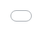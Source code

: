 ```yaml
---
layout: post
date:   2025-03-25
image: "/conflict_urbanism_sp2025/images/Baker_Lin_Lopez/lopez_Post_Cover_Image_nuclear.png"
title:  "Nuclear Ecology: Data Voids of Turkey Point Nuclear Generating Station"
author: "Holly Baker, Minhan Lin, Trella Isabel Lopez"
---
```


The project explores the impact of Turkey Point Nuclear Generating Station on ecosystems – both natural and political – in Southern Florida. Tracing how nuclear infrastructure creates an artificial landscape, our project reveals a key tension: while Turkey Point’s cooling canals have been long under scrutiny by environmental groups due to their proven leaking of salt water into local aquifers, this warm brackish water has surprisingly created an ideal habitat for American crocodiles. Set against a backdrop of concerns for the risk associated with nuclear generation, our research aims to bring to light the various data voids – or missing information – connected to Turkey Point. Amidst a contentious political landscape with scandals connected to Florida Power & Light, the owner of the plant, the project focuses on mapping available information and the array of actors, from Senators to crocodiles, to point to gaps in Turkey Point’s narrative. The research aims to expose a series of complex relationships between ecology and political motivations and, ultimately, contribute a nuanced perspective to discourse on impact of nuclear infrastructure. 


<div style="display: flex; gap: 20px; flex-wrap: wrap;">

  <div style="flex: 1; min-width: 430px;">
   <img src="/conflict_urbanism_sp2025/images/Baker_Lin_Lopez/1024px-Turkey_Point_FL1.jpg" alt="Turkey Point" style="width:100%">
  </div>

  <div style="flex: 1; min-width: 170px;">
    <img src="/conflict_urbanism_sp2025/images/Baker_Lin_Lopez/Zoom TP.gif" alt="Google Earth TP" style="width:100%;">
  </div>

</div>


#### Context  

Turkey Point Nuclear Generating Station was completed in 1972 to meet the energy demands of South Florida’s booming population, under the administration of Lyndon B. Johnson. Located twenty five miles south of Miami, the plant sits in a sensitive ecosystem between the Everglades National Park and Biscayne Bay. It sits directly on top of the Biscayne Aquifer, the primary public water supply for Miami-Dade and Florida Keys.<sup>1</sup> The plant is owned by Florida Power & Light Co (FPL), and comprises seven units: units 1, 2 and 5 are oil/gas, whilst units 3 and 4 are nuclear generating.<sup>2</sup> With units 6 and 7 in construction, our investigation focuses specifically on units 3 and 4. The Turkey Point cooling canals span 168 linear miles, an area so large that it can be seen from space or zoom level 1, and stands as the only plant in the US that uses earthen cooling canals in its operations.<sup>3</sup> After a contentious exchange involving multiple lawsuits between FPL and environmental groups, the Nuclear Regulatory Commission approved and reinstates Turkey Point’s license extensions in March 2024, allowing Units 3 and 4 to operate until 2052 and 2053 respectively. 


![American Crocodiles at Turkey Point](/conflict_urbanism_sp2025/images/Baker_Lin_Lopez/american crocodiles at turkey point nuclear power plant.jpg) 
*Figure 1: American Crocodiles at Turkey Point (?). Image courtesy --- .* 


#### American Crocodiles at Turkey Point 


Turkey Point has since become a thriving sanctuary for American crocodiles, a species once on the brink of extinction. South Florida’s crocodile population was estimated to have numbered over 3000 in the early 1960s, but their population had dwindled to just 150-300 by the mid-1970s and were classified as an endangered species. Reasons for the historical decline of its population in North America include habitat loss, road kills, hunting for the hide industry, pet trade, and wildlife exhibitions.<sup>4</sup>  The construction of Turkey Point’s cooling canals had inadvertently created a near-perfect habitat for these crocodiles. These canals serve an essential engineering purpose: as water cycles through the nuclear plant, it removes excess heat before cooling down in the canals and re-entering the system. The canals have provided abundant prey and elevated berms for nesting – but, most crucially, the absence of human interference. By 2007, the American Crocodile Distinct Population Segment in Florida was reclassified from Endangered to Threatened.<sup>5</sup> 


<div style="display: flex; gap: 20px; flex-wrap: wrap;">

  <div style="flex: 1; min-width: 300px;">
   <img src="/conflict_urbanism_sp2025/images/Baker_Lin_Lopez/American crocodile capture locations at Turkey Point Power Plant from the 2012 January, April and November capture events.png" alt="Turkey Point Crocodile" style="width:100%">
  </div>

  <div style="flex: 1; min-width: 300px;">
    <img src="/conflict_urbanism_sp2025/images/Baker_Lin_Lopez/Kernel Density Map of crocodile locations at Turkey Point Power Plant during August 2012 spotlight survey..png" alt="KD Crocodile" style="width:100%;">
  </div>

</div>

<div style="background-color: #E1EE30; padding: 15px; max-width: 500px; margin: 20px 0;">
  <strong>DATA VOID</strong> <br><em>Our research compared user generated sightings from iNaturalist with FPL published data on crocodile monitoring. Given the fact Turkey Point facility is a highly restricted zone, it is unsurprising that user generated sightings were far fewer than that of the plant’s owner. However, while user generated sightings gradually proliferated, FPL stopped publishing data in 2012. Adding to this, we found that clicking any links posted on their official crocodile monitoring website page resulted in a “page not found” error. Broken links and old data both present a data void; an absence of information that appears to be more of a PR stunt than a commitment to transparency and real-time ecological monitoring. </em>
</div>



![iNaturalist Data](/conflict_urbanism_sp2025/images/Baker_Lin_Lopez/American%20crocodile%20crowd%20source%20data.png)

![Temperature Map of Turkey Point](/conflict_urbanism_sp2025/images/Baker_Lin_Lopez/lst_2013-2025.gif) 

#### Water Quality Testing


The canals have long been suspected to have had serious problems, and in recent years, it has been confirmed that they are leaking salt water and contaminating the Biscayne Aquifer.<sup>6</sup> 2012 marked a significant turning point: the very same year FPL stopped publishing crocodile monitoring data, they responded to pressure from environmental groups and addressed saltwater intrusion. In conducting an internal investigation, FPL published a plan to add water from the Floridan Aquifer to freshen the canals and dilute their saline content.<sup>7</sup> The public acknowledgement of a longstanding issue prompted further investigation from both environmental groups and county legislators. One such example was a study published in the Miami Herald conducted by Miami-Dade County which reported tritium levels in Biscayne Bay up to 215 times higher than normal ocean water.<sup>8</sup> Tritium is a radioactive isotope that is used for water tracingand, although these levels are still far below what the Clean Water Act accepts in drinking water, the presence of tritium led scientists to believe that water was leaking, and travelling with ammonia and phosphorus, into the bay.<sup>9</sup> 


![Pollution in Biscane Bay](/conflict_urbanism_sp2025/images/Baker_Lin_Lopez/Lopez_Water_Pollution.png)


![Southern Miami-Dade County Water System](/conflict_urbanism_sp2025/images/Baker_Lin_Lopez/Water Systems.png) 
*Figure 1: Water systems in Southern Miami-Dade County including canals, streams, and lakes.*

![Southern Miami-Dade County Ground Water Monitoring Wells](/conflict_urbanism_sp2025/images/Baker_Lin_Lopez/GW Well.png) 
*Figure 1: Active Ground Water Monitoring Wells near Turkey Point, highlighting FPL owned wells.*



<div style="background-color: #E1EE30; padding: 15px; max-width: 5500px; margin: 20px auto;">
  <strong>DATA VOID</strong> <br><em>Mapping water quality data focused on ammonium, salinity, nitrogen oxide and phosphorus revealed a higher concentration of each both directly around Turkey Point and further north in the bay in 2024, than the concentrations in 1980.<sup>10</sup> The concentrations north of the plant can be attributed to prevailing currents from the Atlantic which bring particulate matter north past Miami. Our research, however, revealed a significant data void in the types of chemicals being tested in the area. In 441 chemicals tested across water monitoring stations, there was not a single nuclear isotope. Of the groundwater monitoring wells, two of the closest to Turkey Point are owned by FPL – presenting a questionable conflict of interest. </em>
</div>



![Miami-Dade County Census Tracts](/conflict_urbanism_sp2025/images/Baker_Lin_Lopez/Lopez_Census_Date.gif)
*Figure 1: This is the caption for the image.*

#### Licensing & Census Tract Changes

In 2018, FLP became the first nuclear operator to seek to extend its operating license to a total of 80 years, which was met with backlash from environmental activists. In 2019, the NRC granted license extensions without a comprehensive environmental impact assessment, leading to a lawsuit enacted by Miami Waterkeeper, Friends of the Earth, Natural Resources Defense Council (NRDC). In 2022, the NRC reversed its prior decision and mandated a full environmental review, and by 2024 – after publishing the “Supplemental Environmental Impact Statement” – the NRC reinstated the license extensions, allowing Units 3 and 4 to operate until 2052 and 2053.<sup>11</sup> 

An analysis of Florida's census tract changes from 1960 to 2020 revealed an intriguing insight: while most tracts subdivided and increased as a clear result of urban development around Miami, Turkey Point was uniquely assigned its own census tract in 2020. The map shows that the line was deliberately drawn to enclose the facility. Notably, this tract is clearly not connected to any urban development, which raises questions about the reasoning behind the decision and its implications. 

<div style="background-color: #E1EE30; padding: 15px; max-width: 500px; margin: 20px 0;">
  <strong>DATA MANIPULATION</strong> <br><em>FPL used outdated census data from 1990 in their license renewal application published in 2018.<sup>12</sup> The report cited continuity from its renewal filing in 2000 and for consistency in available environmental data, yet a lower population count clearly works in their favour to and gives a regulatory advantage to reduce perceived public risk and opposition. FPL’s interest in census outcomes is evident, though the political and regulatory implications are complex. While we presume that NRC incorporated updated census data in their assessment in 2022, the report does not make this entirely clear.<sup>13</sup> Although there is no direct evidence, the appearance of a newly drawn tract around Turkey Point in 2020 raises speculation as to whether FPL had any influence in the redistricting process – potentially to position the facility as an isolated entity, with lower population in the vicinity, which would offer significant regulatory and strategic advantages. </em>
</div>



<div class="iframe-column"><iframe src="/conflict_urbanism_sp2025/images/Baker_Lin_Lopez/lopez_timeline_2.html" style="position:absolute;top:0;left:0;width:100%;height:100%;" frameborder="0"></iframe></div>



#### Political Funding

The CEO of FPL Eric Silagy was implicated in an election manipulation scheme against Democratic Senator Jose Javier Rodriguez in 2020.<sup>14</sup> Silagy was proven to have contributed “dark money” as a bride towards a ghost-candidate with the same last name as Rodriguez to create confusion and split the vote. The strategy proved effective as the Republican senator Ileana Garcia narrowly defeated Senator Rodriguez in District 37. Frank Artiles, a disgraced previous Senator and avid supporter of Turkey Point, was arrested for facilitating election manipulation and orchestrating the scheme itself.  

Following the 2020 census, increased population figures contributed to the redrawing of district lines in Southern Florida ahead of the 2022 elections. These new boundaries fragmented the voting power of residents near Turkey Point – two-thirds of whom are Hispanic living in Miami-Dade county – diminishing the influence of Democratic leaning voters who support pro-regulation and pro-solar initiatives, spearheaded by Senator Rodriguez, which would break apart FPL’s energy monopoly of the area. Rodriguez again narrowly lost in a newly drawn District 37 to their Republican counterpart. A year later, Governor Ron DeSantis accused of racialized gerrymandering in congressional redistricting splitting up Hispanic communities, where the newly drawn 28th congressional district in which Turkey Point lies was cited as a critical example.


<div style="border: 2px dotted #E1EE30; padding: 15px; max-width: 550px; margin: 20px auto;">
  <h5>DATA MANIPULATION</h5> <br><em>There is substantial evidence to suggest that FPL is not merely pursuing regulatory approval, but actively engaging in strategies to critically influence and act within their own political interest. Census track changes trigger redistricting processes and, in turn, can lead to politically advantageous gerrymandering. Whether the Nuclear Regulatory Commission (NRC) is complicit in, or simply inattentive to, these dynamics remains a critical and open question.</em>
</div>



![News Coverage](/conflict_urbanism_sp2025/images/Baker_Lin_Lopez/TP_news.gif)


Turkey Point lies at the intersection of energy infrastructure, ecological growth and political influence. While its cooling canals have inadvertently created an ideal environment for a once-endangered species, their leakage has contributed to the degradation of Miami-Dade and Florida Keys’ drinking water systems. Our research reveals how data voids, outdated metrics and political entanglements have shaped public narratives and regulatory decisions surrounding the plant. The Generation Station can be seen as a microcosm over a broader struggle over transparency from private infrastructure corporations and the manipulation of civic data for governance. As the plant is now set to move into operating in the 2050s, with the risk of hurricanes becoming ever more present, the stakes – ecological, political and social – only grow more urgent. 


#### Citations


1. Richard Luscombe, “Ageing nuclear plant in Florida at risk from climate crisis”, The Guardian, March 1, 2025
1. Nuclear Regulatory Commission, Turkey Point Nuclear Generating Unit 3 | NRC.gov
Florida Power and Light Co, Turkey Point Fact sheet
1. LeBuff, C. (2016). Historical Review of American crocodiles along the Florida Gulf Coast
1. U.S. Fish & Wildlife Service. “Reclassification of the American Crocodile Distinct Population Segment in Florida from Endangered to Threatened; Final Rule.: U.S. Fish & Wildlife Service.” FWS.Gov, 20 Mar. 2007, www.fws.gov/species-publication-action/reclassification-american-crocodile-distinct-population-segment-florida.
1. The Natural Resources Defense Council. Friends of the Earth et al. v. Nuclear Regulatory Commission, 6 Aug. 2024, www.nrdc.org/court-battles/friends-earth-et-v-nuclear-regulatory-commission.
1. Ecology and environment, inc. “FPL Turkey Point Initial Ecologic Condition and Characterization Report - June 2012.” Sfwmd.Gov, June 2012, https://www.sfwmd.gov/document/fpl-turkey-point-initial-ecologic-condition-and-characterization-report-june-2012
1. Staletovich, Jenny. FPL Nuclear Plant Canals Leaking into Biscayne Bay, Study Confirms, 7 Mar. 2016, https://www.miamiherald.com/news/local/environment/article64667452.html
1. Roelant, David. “Tritium Levels No Threat to Our Drinking Water, by Dr. David Roelant.” Florida International University’s Applied Research Center, 17 Apr. 2016, Tritium levels no threat to our drinking water, by Dr. David Roelant 
The data mapped was sourced from Miami Dade Department of Regulatory and Economic Resources, Division of Environmental Resources Management (DERM) 
1. The U.S. Nuclear Regulatory Commission. “Turkey Point Nuclear Plant, Units 3 & 4 – Subsequent License Renewal Application.” NRC Web, 15 Oct. 2024, https://www.nrc.gov/reactors/operating/licensing/renewal/applications/turkey-point-subsequent.html
1. Florida Power & Light Company. “Turkey Point Nuclear Plant, Units 3 & 4 – Initial License Renewal Application.” NRC Web, https://www.nrc.gov/reactors/operating/licensing/renewal/applications/turkey-point/er.pdf
1. The U.S. Nuclear Regulatory Commission. “Turkey Point Nuclear Plant, Units 3 & 4 – Subsequent License Renewal Application.” NRC Web, 15 Oct. 2024, https://www.nrc.gov/reactors/operating/licensing/renewal/applications/turkey-point-subsequent.html
1. Ariza, Mario, and David Folkenflik. “Florida Power CEO Implicated in Scandals Abruptly Steps Down.” NPR, NPR, 25 Jan. 2023, https://www.npr.org/2023/01/25/1151453870/fpl-florida-power-ceo-eric-silagy

#### Data Source

- Earth Explorer, Landsat 8 OLI/TIRS Collection 2 level-1, https://earthexplorer.usgs.gov/
American Crocodile Monitoring Program Turkey Point, American crocodile capture locations at Turkey Point Power Plant from the 2012 January, April and November capture events. 2012, https://www.fpl.com/environment/wildlife/crocodiles.html
- American Crocodile Monitoring Program Turkey Point, Kernel Density Map of crocodile locations at Turkey Point Power Plant during August 2012 spotlight survey. 2012, https://www.fpl.com/environment/wildlife/crocodiles.html
- Species Sighting, iNaturalist, https://www.inaturalist.org/home 
- Water quality, Miami Dade Department of Regulatory and Economic Resources, Division of Environmental Resources Management (DERM), 1980-2024
- Miami-Dade County Census 1962-2022, https://www.census.gov/data/datasets.html 
